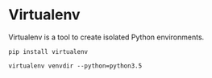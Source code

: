# Virtualenv

Virtualenv is a tool to create isolated Python environments.

```
pip install virtualenv
```

```
virtualenv venvdir --python=python3.5
```
